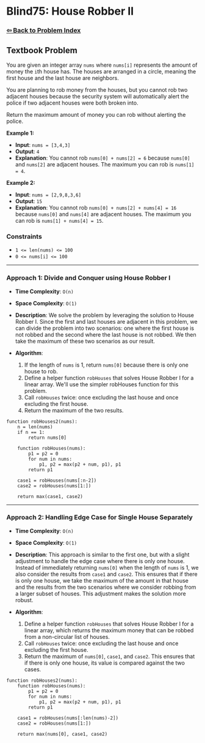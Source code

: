 # Blind75: House Robber II

### [⇦ Back to Problem Index](../../index.md)

## Textbook Problem

You are given an integer array `nums` where `nums[i]` represents the amount of money the `i`th house has. The houses are arranged in a circle, meaning the first house and the last house are neighbors.

You are planning to rob money from the houses, but you cannot rob two adjacent houses because the security system will automatically alert the police if two adjacent houses were both broken into.

Return the maximum amount of money you can rob without alerting the police.

**Example 1:**

- **Input**: `nums = [3,4,3]`
- **Output**: `4`
- **Explanation**: You cannot rob `nums[0] + nums[2] = 6` because `nums[0]` and `nums[2]` are adjacent houses. The maximum you can rob is `nums[1] = 4`.

**Example 2:**

- **Input**: `nums = [2,9,8,3,6]`
- **Output**: `15`
- **Explanation**: You cannot rob `nums[0] + nums[2] + nums[4] = 16` because `nums[0]` and `nums[4]` are adjacent houses. The maximum you can rob is `nums[1] + nums[4] = 15`.

### Constraints

- `1 <= len(nums) <= 100`
- `0 <= nums[i] <= 100`

---

### Approach 1: Divide and Conquer using House Robber I

- **Time Complexity**: `O(n)`
- **Space Complexity**: `O(1)`
- **Description**: We solve the problem by leveraging the solution to House Robber I. Since the first and last houses are adjacent in this problem, we can divide the problem into two scenarios: one where the first house is not robbed and the second where the last house is not robbed. We then take the maximum of these two scenarios as our result.
- **Algorithm**:

  1. If the length of `nums` is 1, return `nums[0]` because there is only one house to rob.
  2. Define a helper function `robHouses` that solves House Robber I for a linear array. We'll use the simpler robHouses function for this problem.
  3. Call `robHouses` twice: once excluding the last house and once excluding the first house.
  4. Return the maximum of the two results.

```pseudo
function robHouses2(nums):
    n = len(nums)
    if n == 1:
        return nums[0]

    function robHouses(nums):
        p1 = p2 = 0
        for num in nums:
            p1, p2 = max(p2 + num, p1), p1
        return p1

    case1 = robHouses(nums[:n-2])
    case2 = robHouses(nums[1:])

    return max(case1, case2)
```

---

### Approach 2: Handling Edge Case for Single House Separately

- **Time Complexity**: `O(n)`
- **Space Complexity**: `O(1)`
- **Description**: This approach is similar to the first one, but with a slight adjustment to handle the edge case where there is only one house. Instead of immediately returning `nums[0]` when the length of `nums` is 1, we also consider the results from `case1` and `case2`. This ensures that if there is only one house, we take the maximum of the amount in that house and the results from the two scenarios where we consider robbing from a larger subset of houses. This adjustment makes the solution more robust.
- **Algorithm**:

  1. Define a helper function `robHouses` that solves House Robber I for a linear array, which returns the maximum money that can be robbed from a non-circular list of houses.
  2. Call `robHouses` twice: once excluding the last house and once excluding the first house.
  3. Return the maximum of `nums[0]`, `case1`, and `case2`. This ensures that if there is only one house, its value is compared against the two cases.

```pseudo
function robHouses2(nums):
    function robHouses(nums):
        p1 = p2 = 0
        for num in nums:
            p1, p2 = max(p2 + num, p1), p1
        return p1

    case1 = robHouses(nums[:len(nums)-2])
    case2 = robHouses(nums[1:])

    return max(nums[0], case1, case2)
```
